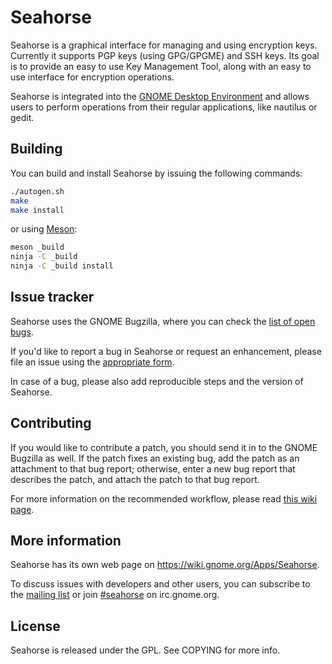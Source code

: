 # Seahorse
Seahorse is a graphical interface for managing and using encryption keys.
Currently it supports PGP keys (using GPG/GPGME) and SSH keys. Its goal is to
provide an easy to use Key Management Tool, along with an easy to use interface
for encryption operations.

Seahorse is integrated into the [GNOME Desktop Environment](https://www.gnome.org)
and allows users to perform operations from their regular applications, like
nautilus or gedit.

## Building
You can build and install Seahorse by issuing the following commands:
```sh
./autogen.sh
make
make install
```

or using [Meson](http://mesonbuild.com/):
```sh
meson _build
ninja -C _build
ninja -C _build install
```

## Issue tracker
Seahorse uses the GNOME Bugzilla, where you can check the
[list of open bugs](https://bugzilla.gnome.org/browse.cgi?product=seahorse).

If you'd like to report a bug in Seahorse or request an enhancement, please file
an issue using the
[appropriate form](https://bugzilla.gnome.org/enter_bug.cgi?product=seahorse).

In case of a bug, please also add reproducible steps and the version of Seahorse.

## Contributing
If you would like to contribute a patch, you should send it in to the GNOME
Bugzilla as well. If the patch fixes an existing bug, add the patch as an
attachment to that bug report; otherwise, enter a new bug report that describes
the patch, and attach the patch to that bug report.

For more information on the recommended workflow, please read
[this wiki page](https://wiki.gnome.org/Git/WorkingWithPatches).

## More information
Seahorse has its own web page on https://wiki.gnome.org/Apps/Seahorse.

To discuss issues with developers and other users, you can subscribe to the
[mailing list](https://mail.gnome.org/mailman/listinfo/seahorse-list)
or join [#seahorse](irc://irc.gnome.org/seahorse) on irc.gnome.org.

## License
Seahorse is released under the GPL. See COPYING for more info.
